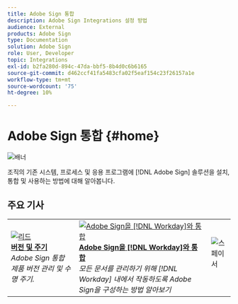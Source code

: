 ```yaml
---
title: Adobe Sign 통합
description: Adobe Sign Integrations 설정 방법
audience: External
products: Adobe Sign
type: Documentation
solution: Adobe Sign
role: User, Developer
topic: Integrations
exl-id: b2fa280d-894c-47da-bbf5-8b4d0c6b6165
source-git-commit: d462ccf41fa5483cfa02f5eaf154c23f26157a1e
workflow-type: tm+mt
source-wordcount: '75'
ht-degree: 10%

---
```


# Adobe Sign 통합 {#home}

![배너](images/sign-banner.png)

조직의 기존 시스템, 프로세스 및 응용 프로그램에 [!DNL Adobe Sign] 솔루션을 설치, 통합 및 사용하는 방법에 대해 알아봅니다.

## 주요 기사

<table style="table-layout:fixed">
<tr>
  <td>
    <a href="versions.md">
    <img alt="리드" src="images/versions.png"/>
    </a>
    <div>
    <a href="versions.md"><strong>버전 및 주기</strong></a>
    </div>
    <em>Adobe Sign 통합 제품 버전 관리 및 수명 주기.</em>
    <br>
  </td>
  <td>
    <a href="workday/tutorial-video.md">
      <img alt="Adobe Sign을 [!DNL Workday]와 통합" src="images/wd-integration.png"/>
    </a>
    <div>
    <a href="workday/tutorial-video.md"><strong>Adobe Sign을 [!DNL Workday]와 통합</strong></a>
    </div>
    <em>모든 문서를 관리하기 위해 [!DNL Workday] 내에서 작동하도록 Adobe Sign을 구성하는 방법 알아보기</em>
  </td>
  <td>
    <img alt="스페이서" src="images/whitespace.png"/>
    <div>
    <br>
  </td>
</tr>
</table>
